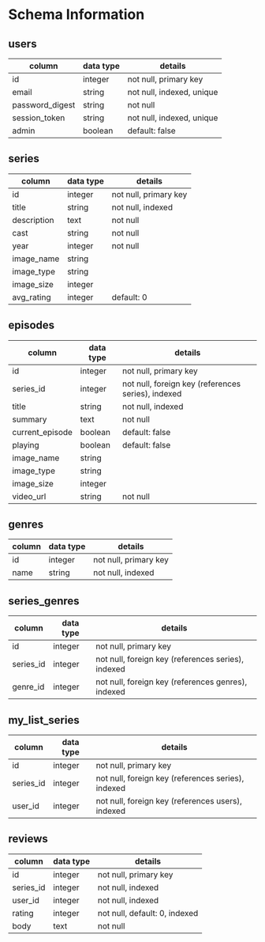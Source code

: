# Schema Information

## users
column          | data type |	 details
----------------|-----------|---------------------------
id	            |  integer	| not null, primary key
email   	      |  string	  | not null, indexed, unique
password_digest |	 string	  | not null
session_token	  |  string	  | not null, indexed, unique
admin           |  boolean  | default: false

## series
column          | data type |	 details
----------------|-----------|---------------------------
id	            | integer	  | not null, primary key
title	          | string	  | not null, indexed
description     | text      | not null
cast	          | string	  | not null
year	          | integer	  | not null
image_name      | string    |
image_type      | string    |
image_size      | integer   |
avg_rating	    | integer	  | default: 0

## episodes
column          | data type |	 details
----------------|-----------|---------------------------
id	            | integer	  | not null, primary key
series_id       | integer   | not null, foreign key (references series), indexed
title	          | string	  | not null, indexed
summary	        | text   	  | not null
current_episode | boolean   | default: false
playing         | boolean   | default: false
image_name      | string    |
image_type      | string    |
image_size      | integer   |
video_url       | string    | not null

## genres
column          | data type |	 details
----------------|-----------|---------------------------
id	            | integer	  | not null, primary key
name            | string    | not null, indexed


## series_genres
column          | data type |	 details
----------------|-----------|---------------------------
id	            | integer	  | not null, primary key
series_id       | integer   | not null, foreign key (references series), indexed
genre_id        | integer   | not null, foreign key (references genres), indexed

## my_list_series
column          | data type |	 details
----------------|-----------|---------------------------
id	            | integer	  | not null, primary key
series_id       | integer   | not null, foreign key (references series), indexed
user_id         | integer   | not null, foreign key (references users), indexed

## reviews
column          | data type |	 details
----------------|-----------|---------------------------
id	            | integer   |	not null, primary key
series_id       | integer   | not null, indexed
user_id         | integer   | not null, indexed
rating          | integer   | not null, default: 0, indexed
body            | text      | not null
